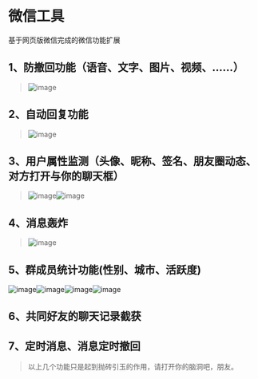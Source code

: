 # 微信工具
基于网页版微信完成的微信功能扩展
## 1、防撤回功能（语音、文字、图片、视频、......）
 >![image](https://user-images.githubusercontent.com/67832925/125043492-90f7ab80-e0cd-11eb-861b-9852e3d9483b.png)

## 2、自动回复功能
 >![image](https://user-images.githubusercontent.com/67832925/125043653-bc7a9600-e0cd-11eb-8ab5-6bc64bc13c15.png)
## 3、用户属性监测（头像、昵称、签名、朋友圈动态、对方打开与你的聊天框）
 > ![image](https://user-images.githubusercontent.com/67832925/125041412-51c85b00-e0cb-11eb-9251-fc038bab3c2e.png)![image](https://user-images.githubusercontent.com/67832925/125045236-58f16800-e0cf-11eb-9de8-a8d261464e38.png)


## 4、消息轰炸
>![image](https://user-images.githubusercontent.com/67832925/125042196-272ad200-e0cc-11eb-93a7-d112e89a599b.png)
## 5、群成员统计功能(性别、城市、活跃度)
![image](https://user-images.githubusercontent.com/67832925/125046255-6ce99980-e0d0-11eb-938e-256e70d458c3.png)![image](https://user-images.githubusercontent.com/67832925/125046015-2eec7580-e0d0-11eb-849d-e5350bf79504.png)![image](https://user-images.githubusercontent.com/67832925/125046044-390e7400-e0d0-11eb-971d-bec954ea1424.png)![image](https://user-images.githubusercontent.com/67832925/125046064-3e6bbe80-e0d0-11eb-8860-9a9e8c3a3630.png)
## 6、共同好友的聊天记录截获
## 7、定时消息、消息定时撤回




> 以上几个功能只是起到抛砖引玉的作用，请打开你的脑洞吧，朋友。

